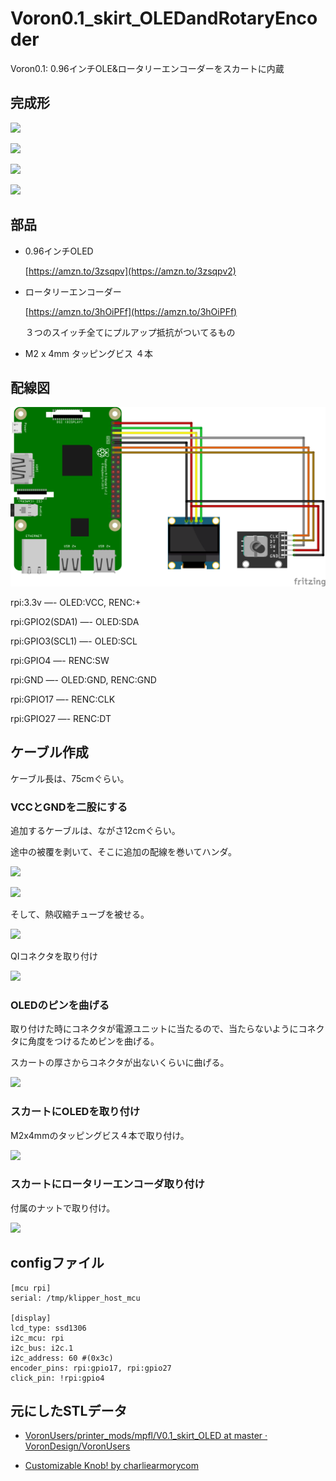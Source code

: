 # Voron0.1_skirt_OLEDandRotaryEncoder

Voron0.1: 0.96インチOLE&ロータリーエンコーダーをスカートに内蔵

## 完成形

![](https://lh3.googleusercontent.com/pw/AM-JKLWAeLY6J0zCKWsaU6-67nQhrOcO7DBMcaaFZNo0lTLi2wQ7cS_buycB8FoK7Mi3MkMJ-BD5KUr9pSz1hUhJ11fWlduUkPeYNGsmTcVEwvWWxqFZrhfeptw7g7GWawqD-mefD66oyOkp2gM7bITXsHlBKw=w2280-h1282-no?authuser=0)

![](https://lh3.googleusercontent.com/pw/AM-JKLWp7u0AnxuRPEtOBp7HHSif7LcfO-WyPcofeiDew3Ii30fGiI5VHJx_Mv5NdaG7HSUVi5kFOX2lCJBSZXsFGhxJBzLY-2N_A-vG8e8AdvAVAn17XPrewFtGtwKNyaqr93QIpyomiUxnVDoEj56wChLGQg=w1048-h1396-no?authuser=0)

![](https://lh3.googleusercontent.com/pw/AM-JKLUa29zlLT2KxyyMOFPrNFHUB7pVaBCQ0jx93d9z1sD-2Pm9NumYofZdoahV5gYJLzxdAPNMBQ-KcJUDb9Q0Y8ulqfuTxBrqJnT08GsU5iouSp8s9xaEi5ySqwcCHGY_AYlwFMVi4N0DukI5TswOOJcUtg=w1862-h1396-no?authuser=0)

![](https://lh3.googleusercontent.com/pw/AM-JKLWvL0aeBWh2c1PdiNqo3ibHimNkRQnE9nRxe5Mi1p7YGBxNmHK3bNGxu6pcc2fgzeghbeeb54kZMNCm3nFUpD3Z_KFJDCp2oRyqtA3HOzrXmYNYJzWrSYfdPUP0SsC8ObCjZ_s4vr-QokYVj23S1BRImA=w1710-h1282-no?authuser=0)


## 部品

- 0.96インチOLED

    [https://amzn.to/3zsqpv](https://amzn.to/3zsqpv2)

- ロータリーエンコーダー

    [https://amzn.to/3hOiPFf](https://amzn.to/3hOiPFf)

    ３つのスイッチ全てにプルアップ抵抗がついてるもの

- M2 x 4mm タッピングビス ４本

## 配線図

![配線図.png](配線図.png)

rpi:3.3v —- OLED:VCC, RENC:+

rpi:GPIO2(SDA1) —- OLED:SDA 

rpi:GPIO3(SCL1) —- OLED:SCL

rpi:GPIO4 —- RENC:SW

rpi:GND —- OLED:GND, RENC:GND

rpi:GPIO17 —- RENC:CLK

rpi:GPIO27 —- RENC:DT

## ケーブル作成

ケーブル長は、75cmぐらい。

### VCCとGNDを二股にする

追加するケーブルは、ながさ12cmぐらい。

途中の被覆を剥いて、そこに追加の配線を巻いてハンダ。

![](https://lh3.googleusercontent.com/pw/AM-JKLWqekR21F4L6Uj62bgsNvTXZayFtQck53KWJfu4mFr-hggcVkr_ILFEGWhV1Z5ayFnGmzeIgWK6QjaiX6QhUBoXPLItZvMG-okNhQ0Hkt_1YTD7B5UYVDNxnrL8Tv-LIdVJx3uCA1JEN0QWHBZonHVKtA=w1862-h1396-no?authuser=0)

![](https://lh3.googleusercontent.com/pw/AM-JKLXjV8HqwR7Ng3vJuN-wpdPkUuGhlgO1n19BVkiPIV-H6mWlxoVHSEENxv0vTZANqo4TW6nhc-4g7Ls2gM-hlA_Va_uVDLiMPlsjeHhyA5r0N80sBY8ZGTl1cGW5ouOUzTX63qBUwCSnSJ1LriPxSYJvlw=w1862-h1396-no?authuser=0)

そして、熱収縮チューブを被せる。

![](https://lh3.googleusercontent.com/pw/AM-JKLVKHmyypPvbJ73ZthNmt58PLvQm-dY0tJuJYfT2oKK2uRuG0xHR9LRTsnxDo5CTfP9z6Up_6g-vvpyMfFPZW_So-rqIrR_-HapFHE26XF2qY6zFm5qaWj7I22DF3AQ7BAv7VmUakgJxGIR-F2UJvVpSpw=w1862-h1396-no?authuser=0)

QIコネクタを取り付け

![](https://lh3.googleusercontent.com/pw/AM-JKLWuENG2-kxv0pmVuFCXNDVQq4UX6d1KDRCsIgSnXOHpZtN47I73A3C831451p41V1DLUjA74t-5X4J4Zzweq5as9CT6tBDk6AnPoavv5PG2FX8lAcuIYQpDNskQTa9p1oyUvaxNeQDsdFgBruOhpVt4aw=w1862-h1396-no?authuser=0)

### OLEDのピンを曲げる

取り付けた時にコネクタが電源ユニットに当たるので、当たらないようにコネクタに角度をつけるためピンを曲げる。

スカートの厚さからコネクタが出ないくらいに曲げる。

![](https://lh3.googleusercontent.com/pw/AM-JKLXljKgjaJAyK4xmV2NRxHbw5mn8dWjRajklunvwACXyyfqjQGJiMY0hsytoXlLl4-9DbNqO3wDKn-UVzI6uE23L9bkJ0YH-teN9h-3PO5QpEHaaDAELFzE1sHcsuR83ORJsQWaZhzksJ1IGyCIuPR_HdA=w1862-h1396-no?authuser=0)

### スカートにOLEDを取り付け

M2x4mmのタッピングビス４本で取り付け。

![](https://lh3.googleusercontent.com/pw/AM-JKLVWbfwHJW1H637-GfzzzguojUK8Z17IlYUXWJcjRSmXUZFQ29Lm41m2Wn7HVLVzgYAibD_AII4OUwXq184EBoNkXGoa1OniQTo__FwkT_4DJQsOERD5P6QZGUkNgUDhMQgoMjZuwIDNOjlAgWuXJOE-hw=w1862-h1396-no?authuser=0)

### スカートにロータリーエンコーダ取り付け

付属のナットで取り付け。

![](https://lh3.googleusercontent.com/pw/AM-JKLUETvHh5EDJt-FS_HorBZ5HHbPtbc23LEHgkeS4pf7fbtaw1hmPAvJBPA_KMAoa_LWJilEH1Xmq9hrtDX74H28o8I5GWz1lRjdiubvq9ZC1_jsjZmxqFVxNZTDKyutsSiA93w1WEcIa99R2CaSjQu_WZQ=w1862-h1396-no?authuser=0)

## configファイル

```
[mcu rpi]
serial: /tmp/klipper_host_mcu

[display]
lcd_type: ssd1306
i2c_mcu: rpi
i2c_bus: i2c.1
i2c_address: 60 #(0x3c) 
encoder_pins: rpi:gpio17, rpi:gpio27
click_pin: !rpi:gpio4
```

## 元にしたSTLデータ

* [VoronUsers/printer_mods/mpfl/V0.1_skirt_OLED at master · VoronDesign/VoronUsers](https://github.com/VoronDesign/VoronUsers/tree/master/printer_mods/mpfl/V0.1_skirt_OLED)

* [Customizable Knob! by charliearmorycom](https://www.thingiverse.com/thing:54024)